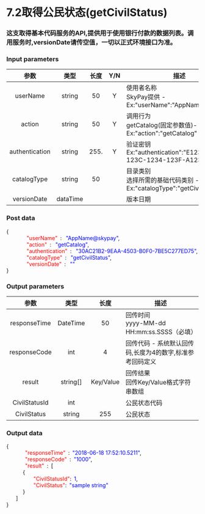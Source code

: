 # 7.2取得公民状态(getCivilStatus)
### 这支取得基本代码服务的API,提供用于使用银行付款的数据列表。调用服务时,versionDate请传空值，一切以正式环境接口为准。

### Input parameters
| 参数                        |    类型     | 长度   |Y/N |描述|
| :-------------------------: | :-----------: |:-----:|:----:|--------------------------------|   
|userName|string|50|Y|使用者名称<br> SkyPay提供 - Ex:"userName":"AppName@skypay"|
|action|string|50|Y|调用行为<br>getCatalog(固定参数值)- Ex:"action":"getCatalog"|
|authentication |string |255.|Y|验证密钥<br> Ex:"authentication":"E1234567-123C-1234-123F-A12345670"|
|catalogType |string|50||目录类别 <br> 选择所需的基础代码类别 - Ex:"catalogType":"getCivilStatus"|
|versionDate |dataTime|||版本日期|


### Post data

{<br>
    <font color=red>&ensp;&ensp;&ensp;&ensp;"userName"</font> :  <font color=blue>"AppName@skypay"</font>,<br>
    <font color=red>&ensp;&ensp;&ensp;&ensp;"action"</font> :  <font color=blue>"getCatalog"</font>,<br>
    <font color=red>&ensp;&ensp;&ensp;&ensp;"authentication"</font> :  <font color=blue>"30AC21B2-9EAA-4503-B0F0-7BE5C277ED75"</font>,<br>
    <font color=red>&ensp;&ensp;&ensp;&ensp;"catalogType"</font> :  <font color=blue>"getCivilStatus"</font>,<br>
    <font color=red>&ensp;&ensp;&ensp;&ensp;"versionDate"</font> :  <font color=blue>""</font><br>
}


### Output parameters
| 参数                        |    类型     | 长度    |描述|
| :-------------------------: | :-----------: |:-----:|--------------------------------|   
|responseTime |DateTime|50|回传时间 <br> yyyy-MM-dd HH:mm:ss.SSSS（必填）|
|responseCode |int|4|回传代码 - 系统默认回传码,长度为4的数字,标准参考回码定义|
|result |string[]|Key/Value|回传结果 <br> 回传Key/Value格式字符串数组|
|CivilStatusId|int||公民状态代码|
|CivilStatus|string|255|公民状态|

### Output data

{<br>
   <font color=red>&ensp;&ensp;&ensp;&ensp;"responseTime"</font> : <font color=blue>"2018-06-18 17:52:10.5211"</font>,<br>
   <font color=red>&ensp;&ensp;&ensp;&ensp;"responseCode"</font> : <font color=blue>"1000"</font>,<br>
   <font color=red>&ensp;&ensp;&ensp;&ensp;"result"</font> : [<br>
       { <br>
       <font color=red>&ensp;&ensp;&ensp;&ensp;"CivilStatusId"</font>: <font color=blue>1</font>,<br>
       <font color=red>&ensp;&ensp;&ensp;&ensp;"CivilStatus"</font>: <font color=blue>"sample string"</font><br>
       }<br>
    ]<br>
}
